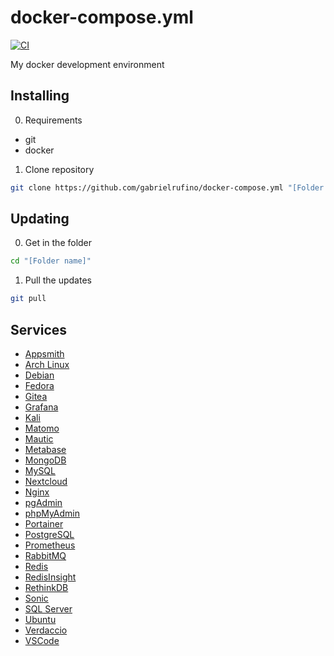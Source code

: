 # docker-compose.yml

[![CI](https://github.com/gabrielrufino/docker-compose.yml/actions/workflows/ci.yml/badge.svg)](https://github.com/gabrielrufino/docker-compose.yml/actions/workflows/ci.yml)

My docker development environment

## Installing

0. Requirements

* git
* docker

1. Clone repository

```bash
git clone https://github.com/gabrielrufino/docker-compose.yml "[Folder name]"
```

## Updating

0. Get in the folder

```bash
cd "[Folder name]"
```

1. Pull the updates

```bash
git pull
```

## Services

* [Appsmith](./docs/appsmith.md)
* [Arch Linux](./docs/arch-linux.md)
* [Debian](./docs/debian.md)
* [Fedora](./docs/fedora.md)
* [Gitea](./docs/gitea.md)
* [Grafana](./docs/grafana.md)
* [Kali](./docs/kali.md)
* [Matomo](./docs/matomo.md)
* [Mautic](./docs/mautic.md)
* [Metabase](./docs/metabase.md)
* [MongoDB](./docs/mongo.md)
* [MySQL](./docs/mysql.md)
* [Nextcloud](./docs/nextcloud.md)
* [Nginx](./docs/nginx.md)
* [pgAdmin](./docs/pgadmin.md)
* [phpMyAdmin](./docs/phpmyadmin.md)
* [Portainer](./docs/portainer.md)
* [PostgreSQL](./docs/postgresql.md)
* [Prometheus](./docs/prometheus.md)
* [RabbitMQ](./docs/rabbitmq.md)
* [Redis](./docs/redis.md)
* [RedisInsight](./docs/redisinsight.md)
* [RethinkDB](./docs/rethinkdb.md)
* [Sonic](./docs/sonic.md)
* [SQL Server](./docs/sql-server.md)
* [Ubuntu](./docs/ubuntu.md)
* [Verdaccio](./docs/verdaccio.md)
* [VSCode](./docs/vscode.md)
